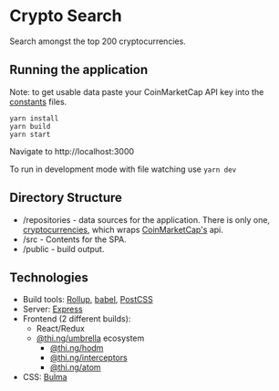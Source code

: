 # Crypto Search

Search amongst the top 200 cryptocurrencies.

## Running the application
Note: to get usable data paste your CoinMarketCap API key into the [constants](./repositories/constants.js) files.
```
yarn install
yarn build
yarn start
```
Navigate to http://localhost:3000

To run in development mode with file watching use `yarn dev`

## Directory Structure

- /repositories - data sources for the application. There is only one, [cryptocurrencies](./repositories/cryptocurrencies.js), which wraps [CoinMarketCap's](https://coinmarketcap.com/api/documentation/v1/) api.
- /src - Contents for the SPA.
- /public - build output.

## Technologies
- Build tools: [Rollup](https://rollupjs.org/guide/en/), [babel](https://babeljs.io/), [PostCSS](https://postcss.org/)
- Server: [Express](https://expressjs.com/)
- Frontend (2 different builds):
  - React/Redux
  - [@thi.ng/umbrella](https://github.com/thi-ng/umbrella) ecosystem
    - [@thi.ng/hodm](https://github.com/thi-ng/umbrella/tree/master/packages/hdom)
    - [@thi.ng/interceptors](https://github.com/thi-ng/umbrella/tree/master/packages/interceptors)
    - [@thi.ng/atom](https://github.com/thi-ng/umbrella/tree/master/packages/atom)
- CSS: [Bulma](https://bulma.io/)
